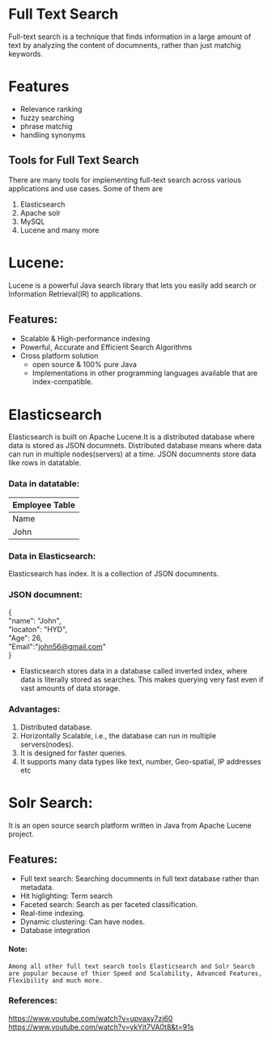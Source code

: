 
# Full Text Search
Full-text search is a technique that finds information in a large amount of text by analyzing the content of documnents, rather than just matchig keywords.
# Features
- Relevance ranking
- fuzzy searching
- phrase matchig
- handling synonyms
## Tools for Full Text Search
There are many tools for implementing full-text search across various applications and use cases.
Some of them are  
1. Elasticsearch
2. Apache solr
3. MySQL
4. Lucene and many more

# Lucene:
Lucene is a powerful Java search library that lets you easily add search or Information Retrieval(IR) to applications.

## Features:
- Scalable & High-performance indexing
- Powerful, Accurate and Efficient Search Algorithms
- Cross platform solution
    - open source & 100% pure Java
    - Implementations in other programming languages available that are index-compatible.


# Elasticsearch
Elasticsearch is built on Apache Lucene.It is a distributed database where data is stored as JSON documnets. Distributed database means where data can run in multiple nodes(servers) at a time. 
JSON documnents store data like rows in datatable.

### Data in datatable:

|              Employee Table              |
-------------------------------------------|
| Name | Location | Age | email            |
|John  | HYD      | 27  | john56@gmail.com |

### Data in Elasticsearch:
Elasticsearch has index. It is a collection of JSON documnents. 

 ### JSON documnent: 

{  
    "name": "John",  
    "locaton": "HYD",  
    "Age": 26,  
    "Email":"john56@gmail.com"  
}

* Elasticsearch stores data in a database called inverted index, where data is literally stored as searches. This makes querying very fast even if vast amounts of data storage.

### Advantages:
1. Distributed database.
2. Horizontally Scalable, i.e., the database can run in multiple servers(nodes).
3. It is designed for faster queries. 
4. It supports many data types like text, number, Geo-spatial, IP addresses etc 

# Solr Search:
It is an open source search platform written in Java from Apache Lucene project.

## Features:
- Full text search: Searching documnents in full text database rather than metadata.
- Hit higlighting: Term search
- Faceted search: Search as per faceted classification.
- Real-time indexing.
- Dynamic clustering: Can have nodes.
- Database integration

#### Note: 
    Among all other full text search tools Elasticsearch and Solr Search are popular because of thier Speed and Scalability, Advanced Features, Flexibility and much more.

### References: 
https://www.youtube.com/watch?v=upvaxy7zj60 
https://www.youtube.com/watch?v=ykYjt7VA0t8&t=91s



